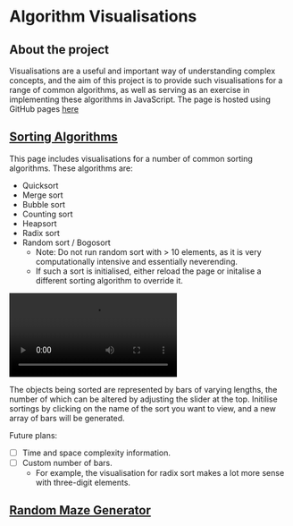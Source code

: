 # Algorithm Visualisations

## About the project

Visualisations are a useful and important way of understanding complex concepts, and the aim of this project is to provide such visualisations for a range of common algorithms, as well as serving as an exercise in implementing these algorithms in JavaScript.
The page is hosted using GitHub pages [here](https://benleong0.github.io/AlgorithmVisualisations/)

## [Sorting Algorithms](https://benleong0.github.io/AlgorithmVisualisations/sorting/sorting.html)

This page includes visualisations for a number of common sorting algorithms. These algorithms are:

- Quicksort
- Merge sort
- Bubble sort
- Counting sort
- Heapsort
- Radix sort
- Random sort / Bogosort
  - Note: Do not run random sort with > 10 elements, as it is very computationally intensive and essentially neverending.
  - If such a sort is initialised, either reload the page or initalise a different sorting algorithm to override it.

![quicksort example](https://user-images.githubusercontent.com/71988019/110107647-175c5380-7da3-11eb-90a0-0ffd0d669546.mp4)

The objects being sorted are represented by bars of varying lengths, the number of which can be altered by adjusting the slider at the top.
Initilise sortings by clicking on the name of the sort you want to view, and a new array of bars will be generated.

Future plans:

- [ ] Time and space complexity information.
- [ ] Custom number of bars.
  - For example, the visualisation for radix sort makes a lot more sense with three-digit elements.

## [Random Maze Generator](https://benleong0.github.io/AlgorithmVisualisations/maze/maze.html)
